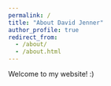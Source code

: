 ```yaml
---
permalink: /
title: "About David Jenner"
author_profile: true
redirect_from: 
  - /about/
  - /about.html
---
```


Welcome to my website! :)
